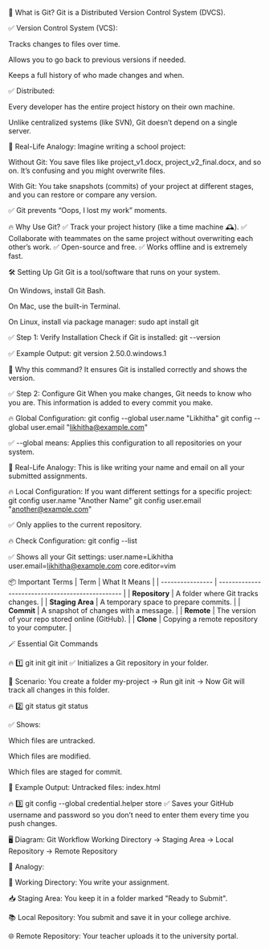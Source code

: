 🧠 What is Git?
Git is a Distributed Version Control System (DVCS).

✅ Version Control System (VCS):

Tracks changes to files over time.

Allows you to go back to previous versions if needed.

Keeps a full history of who made changes and when.

✅ Distributed:

Every developer has the entire project history on their own machine.

Unlike centralized systems (like SVN), Git doesn’t depend on a single server.

🎨 Real-Life Analogy:
Imagine writing a school project:

Without Git: You save files like project_v1.docx, project_v2_final.docx, and so on. It’s confusing and you might overwrite files.

With Git: You take snapshots (commits) of your project at different stages, and you can restore or compare any version.

✅ Git prevents “Oops, I lost my work” moments.

🔥 Why Use Git?
✅ Track your project history (like a time machine 🕰️).
✅ Collaborate with teammates on the same project without overwriting each other’s work.
✅ Open-source and free.
✅ Works offline and is extremely fast.

🛠 Setting Up Git
Git is a tool/software that runs on your system.

On Windows, install Git Bash.

On Mac, use the built-in Terminal.

On Linux, install via package manager:
sudo apt install git

✅ Step 1: Verify Installation
Check if Git is installed:
git --version

✅ Example Output:
git version 2.50.0.windows.1

🎨 Why this command?
It ensures Git is installed correctly and shows the version.

✅ Step 2: Configure Git
When you make changes, Git needs to know who you are.
This information is added to every commit you make.

🔥 Global Configuration:
git config --global user.name "Likhitha"
git config --global user.email "likhitha@example.com"

✅ --global means:
Applies this configuration to all repositories on your system.

🎨 Real-Life Analogy:
This is like writing your name and email on all your submitted assignments.

🔥 Local Configuration:
If you want different settings for a specific project:
git config user.name "Another Name"
git config user.email "another@example.com"

✅ Only applies to the current repository.

🔥 Check Configuration:
git config --list

✅ Shows all your Git settings:
user.name=Likhitha
user.email=likhitha@example.com
core.editor=vim

📦 Important Terms
| Term             | What It Means                                    |
| ---------------- | ------------------------------------------------ |
| **Repository**   | A folder where Git tracks changes.               |
| **Staging Area** | A temporary space to prepare commits.            |
| **Commit**       | A snapshot of changes with a message.            |
| **Remote**       | The version of your repo stored online (GitHub). |
| **Clone**        | Copying a remote repository to your computer.    |

🪄 Essential Git Commands

🔥 1️⃣ git init
git init
✅ Initializes a Git repository in your folder.

🎨 Scenario:
You create a folder my-project → Run git init → Now Git will track all changes in this folder.

🔥 2️⃣ git status
git status

✅ Shows:

Which files are untracked.

Which files are modified.

Which files are staged for commit.

🎨 Example Output:
Untracked files:
  index.html

  🔥 3️⃣ git config --global credential.helper store
✅ Saves your GitHub username and password so you don’t need to enter them every time you push changes.

🖥️ Diagram: Git Workflow
Working Directory → Staging Area → Local Repository → Remote Repository

🎨 Analogy:

📝 Working Directory: You write your assignment.

📥 Staging Area: You keep it in a folder marked "Ready to Submit".

📚 Local Repository: You submit and save it in your college archive.

🌐 Remote Repository: Your teacher uploads it to the university portal.

